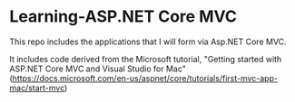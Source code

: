 # Learning-ASP.NET Core MVC

This repo includes the applications that I will form via Asp.NET Core MVC.

It includes code derived from the Microsoft tutorial, "Getting started with ASP.NET Core MVC and Visual Studio for Mac" (https://docs.microsoft.com/en-us/aspnet/core/tutorials/first-mvc-app-mac/start-mvc)
